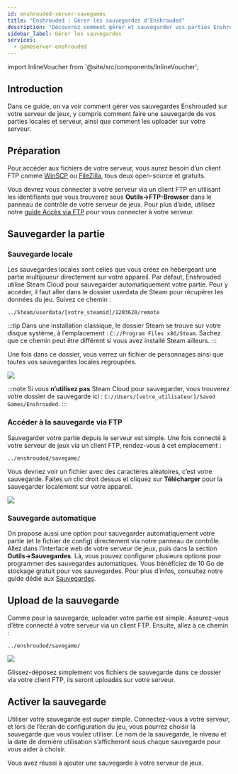```yaml
---
id: enshrouded-server-savegames
title: "Enshrouded : Gérer les sauvegardes d’Enshrouded"
description: "Découvrez comment gérer et sauvegarder vos parties Enshrouded pour un jeu multijoueur sécurisé → En savoir plus maintenant"
sidebar_label: Gérer les sauvegardes
services:
  - gameserver-enshrouded
---
```


import InlineVoucher from '@site/src/components/InlineVoucher';

## Introduction

Dans ce guide, on va voir comment gérer vos sauvegardes Enshrouded sur votre serveur de jeux, y compris comment faire une sauvegarde de vos parties locales et serveur, ainsi que comment les uploader sur votre serveur.

<InlineVoucher />

## Préparation

Pour accéder aux fichiers de votre serveur, vous aurez besoin d’un client FTP comme [WinSCP](https://winscp.net/eng/index.php) ou [FileZilla](https://filezilla-project.org/), tous deux open-source et gratuits.

Vous devrez vous connecter à votre serveur via un client FTP en utilisant les identifiants que vous trouverez sous **Outils->FTP-Browser** dans le panneau de contrôle de votre serveur de jeux. Pour plus d’aide, utilisez notre [guide Accès via FTP](gameserver-ftpaccess.md) pour vous connecter à votre serveur.

## Sauvegarder la partie

### Sauvegarde locale

Les sauvegardes locales sont celles que vous créez en hébergeant une partie multijoueur directement sur votre appareil. Par défaut, Enshrouded utilise Steam Cloud pour sauvegarder automatiquement votre partie. Pour y accéder, il faut aller dans le dossier userdata de Steam pour récupérer les données du jeu. Suivez ce chemin :
```
../Steam/userdata/[votre_steamid]/1203620/remote
```

:::tip
Dans une installation classique, le dossier Steam se trouve sur votre disque système, à l’emplacement : `C://Program Files x86/Steam`. Sachez que ce chemin peut être différent si vous avez installé Steam ailleurs.
:::

Une fois dans ce dossier, vous verrez un fichier de personnages ainsi que toutes vos sauvegardes locales regroupées.

![](https://github.com/zaphosting/docs/assets/42719082/31022018-3072-4b40-85f0-77f9da992ccc)

:::note
Si vous **n’utilisez pas** Steam Cloud pour sauvegarder, vous trouverez votre dossier de sauvegarde ici : `C://Users/[votre_utilisateur]/Saved Games/Enshrouded`.
:::

### Accéder à la sauvegarde via FTP

Sauvegarder votre partie depuis le serveur est simple. Une fois connecté à votre serveur de jeux via un client FTP, rendez-vous à cet emplacement :
```
../enshrouded/savegame/
```

Vous devriez voir un fichier avec des caractères aléatoires, c’est votre sauvegarde. Faites un clic droit dessus et cliquez sur **Télécharger** pour la sauvegarder localement sur votre appareil.

![](https://github.com/zaphosting/docs/assets/42719082/e7c230a3-a2cb-4ae0-a0dc-6d2211edd06c)

### Sauvegarde automatique

On propose aussi une option pour sauvegarder automatiquement votre partie (et le fichier de config) directement via notre panneau de contrôle. Allez dans l’interface web de votre serveur de jeux, puis dans la section **Outils->Sauvegardes**. Là, vous pouvez configurer plusieurs options pour programmer des sauvegardes automatiques. Vous bénéficiez de 10 Go de stockage gratuit pour vos sauvegardes. Pour plus d’infos, consultez notre guide dédié aux [Sauvegardes](gameserver-backups.md).

## Upload de la sauvegarde

Comme pour la sauvegarde, uploader votre partie est simple. Assurez-vous d’être connecté à votre serveur via un client FTP. Ensuite, allez à ce chemin :
```
../enshrouded/savegame/
```

![](https://github.com/zaphosting/docs/assets/42719082/e465680f-65bc-456d-bd99-fbdff755defb)

Glissez-déposez simplement vos fichiers de sauvegarde dans ce dossier via votre client FTP, ils seront uploadés sur votre serveur.

## Activer la sauvegarde

Utiliser votre sauvegarde est super simple. Connectez-vous à votre serveur, et lors de l’écran de configuration du jeu, vous pourrez choisir la sauvegarde que vous voulez utiliser. Le nom de la sauvegarde, le niveau et la date de dernière utilisation s’afficheront sous chaque sauvegarde pour vous aider à choisir.

Vous avez réussi à ajouter une sauvegarde à votre serveur de jeux.

<InlineVoucher />
